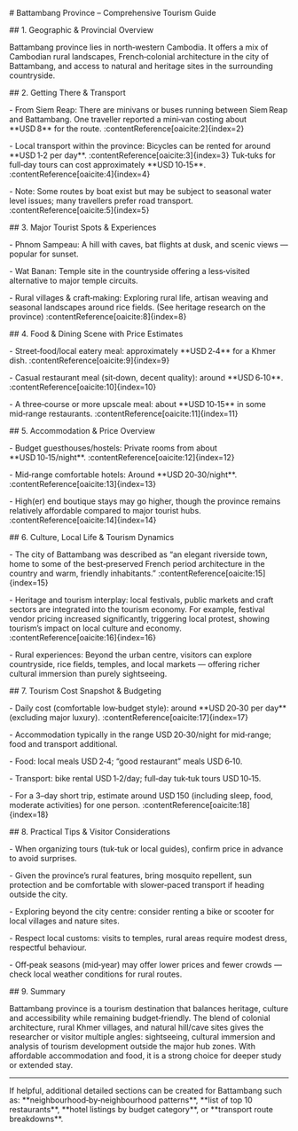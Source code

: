 \# Battambang Province – Comprehensive Tourism Guide



\## 1. Geographic \& Provincial Overview  

Battambang province lies in north‑western Cambodia. It offers a mix of Cambodian rural landscapes, French‑colonial architecture in the city of Battambang, and access to natural and heritage sites in the surrounding countryside.  



\## 2. Getting There \& Transport  

\- From Siem Reap: There are minivans or buses running between Siem Reap and Battambang. One traveller reported a mini‑van costing about \*\*USD 8\*\* for the route. :contentReference\[oaicite:2]{index=2}  

\- Local transport within the province: Bicycles can be rented for around \*\*USD 1‑2 per day\*\*. :contentReference\[oaicite:3]{index=3} Tuk‑tuks for full‑day tours can cost approximately \*\*USD 10‑15\*\*. :contentReference\[oaicite:4]{index=4}  

\- Note: Some routes by boat exist but may be subject to seasonal water level issues; many travellers prefer road transport. :contentReference\[oaicite:5]{index=5}  



\## 3. Major Tourist Spots \& Experiences  

\- Phnom Sampeau: A hill with caves, bat flights at dusk, and scenic views — popular for sunset.  

\- Wat Banan: Temple site in the countryside offering a less‑visited alternative to major temple circuits.  

\- Rural villages \& craft‑making: Exploring rural life, artisan weaving and seasonal landscapes around rice fields. (See heritage research on the province) :contentReference\[oaicite:8]{index=8}  



\## 4. Food \& Dining Scene with Price Estimates  

\- Street‑food/local eatery meal: approximately \*\*USD 2‑4\*\* for a Khmer dish. :contentReference\[oaicite:9]{index=9}  

\- Casual restaurant meal (sit‑down, decent quality): around \*\*USD 6‑10\*\*. :contentReference\[oaicite:10]{index=10}  

\- A three‑course or more upscale meal: about \*\*USD 10‑15\*\* in some mid‑range restaurants. :contentReference\[oaicite:11]{index=11}  



\## 5. Accommodation \& Price Overview  

\- Budget guesthouses/hostels: Private rooms from about \*\*USD 10‑15/night\*\*. :contentReference\[oaicite:12]{index=12}  

\- Mid‑range comfortable hotels: Around \*\*USD 20‑30/night\*\*. :contentReference\[oaicite:13]{index=13}  

\- High(er) end boutique stays may go higher, though the province remains relatively affordable compared to major tourist hubs. :contentReference\[oaicite:14]{index=14}  



\## 6. Culture, Local Life \& Tourism Dynamics  

\- The city of Battambang was described as “an elegant riverside town, home to some of the best‑preserved French period architecture in the country and warm, friendly inhabitants.” :contentReference\[oaicite:15]{index=15}  

\- Heritage and tourism interplay: local festivals, public markets and craft sectors are integrated into the tourism economy. For example, festival vendor pricing increased significantly, triggering local protest, showing tourism’s impact on local culture and economy. :contentReference\[oaicite:16]{index=16}  

\- Rural experiences: Beyond the urban centre, visitors can explore countryside, rice fields, temples, and local markets — offering richer cultural immersion than purely sightseeing.  



\## 7. Tourism Cost Snapshot \& Budgeting  

\- Daily cost (comfortable low‑budget style): around \*\*USD 20‑30 per day\*\* (excluding major luxury). :contentReference\[oaicite:17]{index=17}  

\- Accommodation typically in the range USD 20‑30/night for mid‑range; food and transport additional.  

\- Food: local meals USD 2‑4; “good restaurant” meals USD 6‑10.  

\- Transport: bike rental USD 1‑2/day; full‑day tuk‑tuk tours USD 10‑15.  

\- For a 3–day short trip, estimate around USD 150 (including sleep, food, moderate activities) for one person. :contentReference\[oaicite:18]{index=18}  



\## 8. Practical Tips \& Visitor Considerations  

\- When organizing tours (tuk‑tuk or local guides), confirm price in advance to avoid surprises.  

\- Given the province’s rural features, bring mosquito repellent, sun protection and be comfortable with slower‑paced transport if heading outside the city.  

\- Exploring beyond the city centre: consider renting a bike or scooter for local villages and nature sites.  

\- Respect local customs: visits to temples, rural areas require modest dress, respectful behaviour.  

\- Off‑peak seasons (mid‑year) may offer lower prices and fewer crowds — check local weather conditions for rural routes.  



\## 9. Summary  

Battambang province is a tourism destination that balances heritage, culture and accessibility while remaining budget‑friendly. The blend of colonial architecture, rural Khmer villages, and natural hill/cave sites gives the researcher or visitor multiple angles: sightseeing, cultural immersion and analysis of tourism development outside the major hub zones. With affordable accommodation and food, it is a strong choice for deeper study or extended stay.



---



If helpful, additional detailed sections can be created for Battambang such as: \*\*neighbourhood‑by‑neighbourhood patterns\*\*, \*\*list of top 10 restaurants\*\*, \*\*hotel listings by budget category\*\*, or \*\*transport route breakdowns\*\*.  



